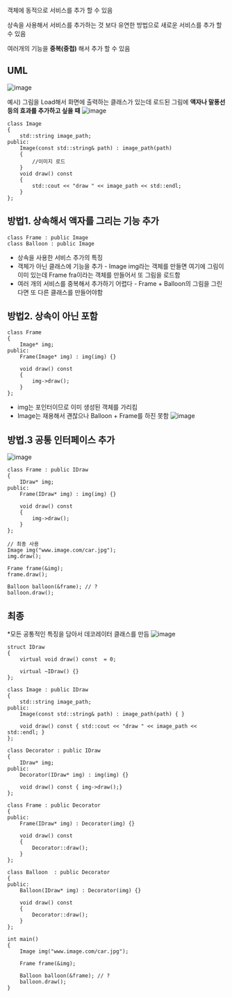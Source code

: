 객체에 동적으로 서비스를 추가 할 수 있음

상속을 사용해서 서비스를 추가하는 것 보다 유연한 방법으로 새로운 서비스를 추가 할 수 있음

여러개의 기능을 **중복(중첩)** 해서 추가 할 수 있음


## UML
![image](https://github.com/m-mang2/learn/assets/135841268/bb5ee907-dcd9-42a1-b83e-1b061505592d)

예시)
그림을 Load해서 화면에 출력하는 클래스가 있는데
로드된 그림에 **액자나 말풍선등의 효과를 추가하고 싶을 때**
![image](https://github.com/m-mang2/learn/assets/135841268/e66ccc8b-ea25-412a-8292-989ba24f84e8)

```
class Image
{
	std::string image_path;
public:
	Image(const std::string& path) : image_path(path) 
	{	
		//이미지 로드
	}
	void draw() const 
	{ 
		std::cout << "draw " << image_path << std::endl; 
	}
};
```
## 방법1. 상속해서 액자를 그리는 기능 추가
```
class Frame : public Image
class Balloon : public Image 
```
* 상속을 사용한 서비스 추가의 특징
* 객체가 아닌 클래스에 기능을 추가 - Image img라는 객체를 만들면 여기에 그림이 이미 있는데 Frame fra이라는 객체를 만들어서 또 그림을 로드함
* 여러 개의 서비스를 중복해서 추가하기 어렵다 - Frame + Balloon의 그림을 그린다면 또 다른 클래스를 만들어야함

## 방법2. 상속이 아닌 포함
```
class Frame 
{
	Image* img;
public:
	Frame(Image* img) : img(img) {}

	void draw() const 
	{ 
		img->draw();
	}
};
```
* img는 포인터이므로 이미 생성된 객체를 가리킴
* Image는 재용해서 괜찮으나 Balloon + Frame를 하진 못함
![image](https://github.com/m-mang2/learn/assets/135841268/542dc69e-6f8d-4367-a640-feea0ba8161c)

## 방법.3 공통 인터페이스 추가
![image](https://github.com/m-mang2/learn/assets/135841268/99d71c2c-f69a-42e5-aa94-dc3743209f65)
```
class Frame : public IDraw
{
	IDraw* img;
public:
	Frame(IDraw* img) : img(img) {}

	void draw() const 
	{ 
		img->draw();
	}
};

// 최종 사용
Image img("www.image.com/car.jpg");
img.draw();

Frame frame(&img);
frame.draw();

Balloon balloon(&frame); // ?
balloon.draw();
```

## 최종
*모든 공통적인 특징을 담아서 데코레이터 클래스를 만듬
![image](https://github.com/m-mang2/learn/assets/135841268/5ebd75d0-7c64-4a61-892b-ec03e3f0a7ee)
```
struct IDraw
{
	virtual void draw() const  = 0;

	virtual ~IDraw() {}
};

class Image : public IDraw
{
	std::string image_path;
public:
	Image(const std::string& path) : image_path(path) {	}

	void draw() const { std::cout << "draw " << image_path << std::endl; }
};

class Decorator : public IDraw
{
	IDraw* img;
public:
	Decorator(IDraw* img) : img(img) {}

	void draw() const { img->draw();}
};

class Frame : public Decorator
{
public:
	Frame(IDraw* img) : Decorator(img) {}

	void draw() const 
	{ 
		Decorator::draw();
	}
};

class Balloon  : public Decorator
{
public:
	Balloon(IDraw* img) : Decorator(img) {}

	void draw() const 
	{ 
		Decorator::draw();
	}
};

int main()
{
	Image img("www.image.com/car.jpg");

	Frame frame(&img);

	Balloon balloon(&frame); // ?
	balloon.draw();
}
```
